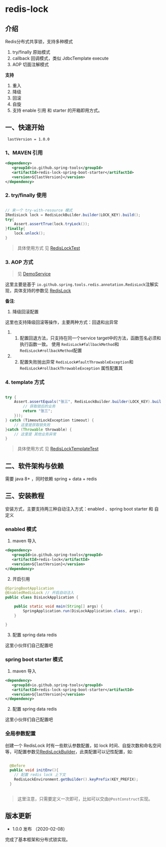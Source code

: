 # redis-lock

## 介绍

Redis分布式共享锁，支持多种模式

1. try/finally 原始模式
2. callback 回调模式，类似 JdbcTemplate execute
3. AOP 切面注解模式

**支持**

1. 重入
2. 降级
3. 回滚
4. 自旋
5. 支持 enable 引用 和 starter 的开箱即用方式。


## 一、快速开始

` lastVersion = 1.0.0`

### 1、MAVEN 引用

```xml
<dependency>
   <groupId>io.github.spring-tools</groupId>
   <artifactId>redis-lock-spring-boot-starter</artifactId>
   <version>${lastVersion}</version>
</dependency>

```
### 2. try/finally 使用

```java

// 来一个 try-with-resource 模式
IRedisLock lock = RedisLockBuilder.builder(LOCK_KEY).build();
try{
    Assert.assertTrue(lock.tryLock());
}finally{
    lock.unlock();
}

```

> 具体使用方式 见 [RedisLockTest](./src/test/java/io/github/spring/tools/redis/RedisLockTest.java) 


### 3. AOP 方式

> 见 [DemoService](./src/test/java/io/github/spring/tools/redis/DemoService.java) 

这里主要是基于 `io.github.spring.tools.redis.annotation.RedisLock`注解实现，具体支持的参数见 [RedisLock](./src/main/java/io/github/spring/tools/redis/annotation/RedisLock.java)

**备注**:
1. 降级回滚配置

这里也支持降级回滚等操作，主要两种方式：回退和出异常

1.  1. 配置回退方法，只支持在同一个service target中的方法，函数签名必须和执行函数一致。
使用 `RedisLock#fallbackMethod`和`RedisLock#rollbackMethod`配置

1.  2. 配置失败抛出异常
`RedisLock#faultThrowableException`和`RedisLock#rollbackThrowableException` 属性配置其


### 4. template 方式

```java

try {
    Assert.assertEquals("张三", RedisLockBuilder.builder(LOCK_KEY).build().execute(() -> {
        // 获取锁后的业务
        return "张三";
    }));
} catch (TimeoutLockException timeout) {
    // 这里是获取锁失败
}catch (Throwable throwable) {
    // 这里是 其他业务异常
}

```
> 具体使用方式 见 [RedisLockTemplateTest](./src/test/java/io/github/spring/tools/redis/RedisLockTemplateTest.java) 


## 二、软件架构与依赖

需要 java 8+ ，同时依赖 spring + data + redis


## 三、安装教程

安装方式，主要支持两三种自动注入方式：enabled 、spring boot starter 和 自定义 

### enabled 模式

1. maven 导入

```xml
<dependency>
   <groupId>io.github.spring-tools</groupId>
   <artifactId>redis-lock</artifactId>
   <version>${lastVersion}</version>
</dependency>

```

2. 开启引用

```java
@SpringBootApplication
@EnabledRedisLock // 开启自动注入
public class DisLockApplication {

    public static void main(String[] args) {
        SpringApplication.run(DisLockApplication.class, args);
    }

}
```

3. 配置 spring data redis
 
这里小伙伴们自己配置吧

### spring boot starter 模式

1. maven 导入

```xml
<dependency>
   <groupId>io.github.spring-tools</groupId>
   <artifactId>redis-lock-spring-boot-starter</artifactId>
   <version>${lastVersion}</version>
</dependency>
```

2. 配置 spring data redis
 
这里小伙伴们自己配置吧



### 全局参数配置

创建一个 RedisLock 时有一些默认参数配置，如 lock 时间、自旋次数和命名空间等，可配置参数见[RedisLockBuilder](./src/main/java/io/github/spring/tools/redis/RedisLockBuilder.java)，此类配置可以记性配置，如:


```java
  
  @Before
  public void initEnv(){
    // 配置 redis lock 上下文
    RedisLockEnvironment.getBuilder().keyPrefix(KEY_PREFIX);
  }
  
```
> 这里注意，只需要定义一次即可，比如可以交由`@PostConstruct`实现。


##  版本更新 


* 1.0.0 发布 （2020-02-08）

完成了基本框架和分布式锁实现。
